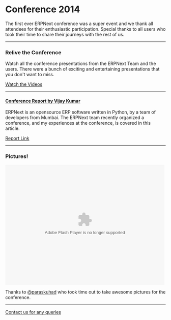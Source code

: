 # Conference 2014

The first ever ERPNext conference was a super event and we thank all attendees for their enthusiastic participation. Special thanks to all users who took their time to share their journeys with the rest of us.

---

### Relive the Conference

Watch all the conference presentations from the ERPNext Team and the users. There were a bunch of exciting and entertaining presentations that you don't want to miss.

<a href="/2014/videos">Watch the Videos</a>

---

#### [Conference Report by Vijay Kumar](http://www.bravegnu.org/blog/erpnext-conf-2014.html)

ERPNext is an opensource ERP software written in Python, by a team of developers from Mumbai. The ERPNext team recently organized a conference, and my experiences at the conference, is covered in this article.

[Report Link](http://www.bravegnu.org/blog/erpnext-conf-2014.html)

---

### Pictures!

<object width="500" height="375"> <param name="flashvars" value="offsite=true&lang=en-us&page_show_url=%2Fphotos%2F127348849%40N05%2Fsets%2F72157647632481360%2Fshow%2F&page_show_back_url=%2Fphotos%2F127348849%40N05%2Fsets%2F72157647632481360%2F&set_id=72157647632481360&jump_to="></param> <param name="movie" value="https://www.flickr.com/apps/slideshow/show.swf?v=1811922554"></param> <param name="allowFullScreen" value="true"></param><embed type="application/x-shockwave-flash" src="https://www.flickr.com/apps/slideshow/show.swf?v=1811922554" allowFullScreen="true" flashvars="offsite=true&lang=en-us&page_show_url=%2Fphotos%2F127348849%40N05%2Fsets%2F72157647632481360%2Fshow%2F&page_show_back_url=%2Fphotos%2F127348849%40N05%2Fsets%2F72157647632481360%2F&set_id=72157647632481360&jump_to=" width="500" height="375"></embed></object>

Thanks to [@paraskuhad](https://twitter.com/paraskuhad) who took time out to take awesome pictures for the conference.

---

[Contact us for any queries](https://about.frappe.io/#contact)


